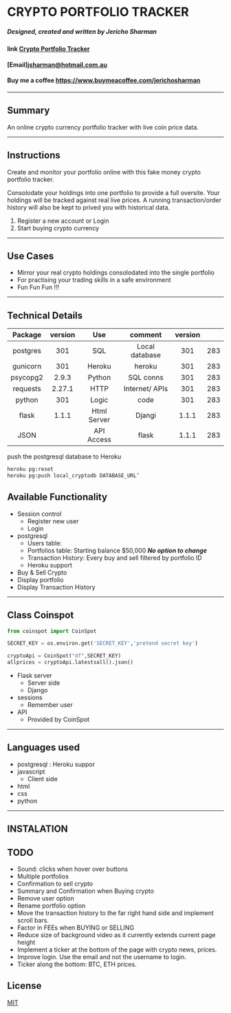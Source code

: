 # **CRYPTO PORTFOLIO TRACKER** #
##### Designed, created and written by Jericho Sharman 


#### link [Crypto Portfolio Tracker](https://pure-stream-33801.herokuapp.com/)  
#### [Email]<jsharman@hotmail.com.au>  
#### Buy me a coffee <https://www.buymeacoffee.com/jerichosharman>
---

## Summary ##
An online crypto currency portfolio tracker with live coin price data.

---
## Instructions ##
Create and monitor your portfolio online with this fake money crypto portfolio tracker. 

Consolodate your holdings into one portfolio to provide a full oversite. Your holdings will be 
tracked against real live prices. A running transaction/order history will also be kept to prived
you with historical data.

1. Register a new account or Login  
2. Start buying crypto currency  

---
## Use Cases ##

- Mirror your real crypto holdings consolodated into the single portfolio  
- For practising your trading skills in a safe environment   
- Fun Fun Fun !!!
---
## Technical Details ##
| Package | version | Use | comment | version |  |
| :---: | :---: | :---: | :---: | :---: | :---: |
| postgres | 301 | SQL | Local database | 301 | 283 |
| gunicorn | 301 | Heroku | heroku | 301 | 283 |
| psycopg2 | 2.9.3 | Python | SQL conns | 301 | 283 |
| requests | 2.27.1 | HTTP | Internet/ APIs | 301 | 283 |
| python | 301 | Logic | code | 301 | 283 |
| flask | 1.1.1 | Html Server | Djangi | 1.1.1 | 283 |
| JSON |  | API Access | flask | 1.1.1 | 283 |

push the postgresql database to Heroku
```bash
heroku pg:reset 
heroku pg:push local_cryptodb DATABASE_URL’
```
## Available Functionality ##
- Session control
    - Register new user
    - Login
- postgresql
    - Users table: 
    - Portfolios table: Starting balance $50,000   ***No option to change***   
    - Transaction History: Every buy and sell filtered by portfolio ID
    - Heroku support
- Buy & Sell Crypto
- Display portfolio
- Display Transaction History
---
## Class Coinspot

```python
from coinspot import CoinSpot

SECRET_KEY = os.environ.get('SECRET_KEY','pretend secret key')

cryptoApi = CoinSpot("df",SECRET_KEY) 
allprices = cryptoApi.latestsall().json()
```

- Flask server
    - Server side
    - Django
- sessions
    - Remember user
- API
    - Provided by CoinSpot
  
---
## Languages used ##
- postgresql : Heroku suppor
- javascript
    - Client side
- html
- css
- python

---
## INSTALATION ##

 

## TODO ##
- Sound: clicks when hover over buttons
- Multiple portfolios
- Confirmation to sell crypto
- Summary and Confirmation when Buying crypto
- Remove user option
- Rename portfolio option
- Move the transaction history to the far right hand side and implement scroll bars.
- Factor in FEEs when BUYING or SELLING
- Reduce size of background video as it currently extends current page height
- Implement a ticker at the bottom of the page with crypto news, prices.
- Improve login. Use the email and not the username to login.
- Ticker along the bottom: BTC, ETH prices. 

## License
[MIT](https://choosealicense.com/licenses/mit/)